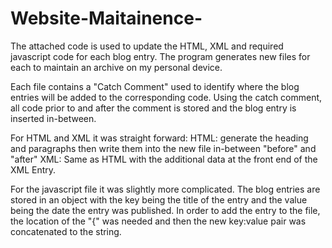 # Website-Maitainence-

The attached code is used to update the HTML, XML and required javascript code for each blog entry.  The program generates new files for each to maintain an archive on my personal device. 

Each file contains a "Catch Comment" used to identify where the blog entries will be added to the corresponding code.  Using the catch comment, all code prior to and after the comment is stored and the blog entry is inserted in-between.  

For HTML and XML it was straight forward:
  HTML: generate the heading and paragraphs then write them into the new file in-between "before" and "after"
  XML: Same as HTML with the additional data at the front end of the XML Entry.
  
For the javascript file it was slightly more complicated.  The blog entries are stored in an object with the key being the title of the entry and the value being the date the entry was published.  In order to add the entry to the file, the location of the "{" was needed and then the new key:value pair was concatenated to the string.
